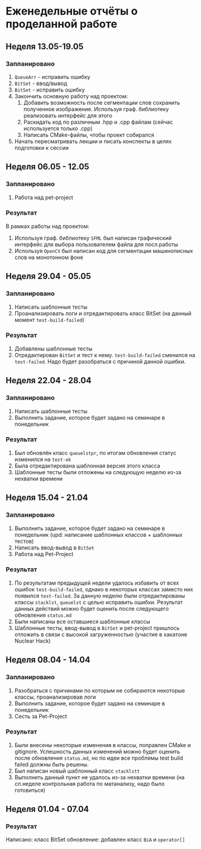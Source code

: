 # Еженедельные отчёты о проделанной работе

## Неделя 13.05-19.05
### Запланировано
1) `QueueArr` - исправить ошибку
2) `BitSet` - ввод/вывод
3) `BitSet` - исправить ошибку
4) Закончить основную работу над проектом:
   1) Добавить возможность после сегментации слов сохранить полученное изображение. Используя граф. библиотеку реализовать интерфейс для этого
   2) Раскидать код по различным .hpp и .cpp файлам (сейчас используется только .cpp)
   3) Написать CMake-файлы, чтобы проект собирался
5) Начать пересматривать лекции и писать конспекты в целях подготовки к сессии

## Неделя 06.05 - 12.05
### Запланировано
1) Работа над pet-project
### Результат
В рамках работы над проектом:
1) Используя граф. библиотеку `SFML` был написан графический интерфейс для выбора пользователем файла для посл.работы
2) Используя `OpenCV` был написан код для сегментации машинописных слов на монотонном фоне

## Неделя 29.04 - 05.05
### Запланировано
1) Написать шаблонные тесты
2) Проанализировать логи и отредактировать класс BitSet (на данный момент `test-build-failed`)
### Результат
1) Добавлены шаблонные тесты
2) Отредактирован `BitSet` и тест к нему. `test-build-failed` сменился на `test-failed`. Надо будет разобраться с причиной данной ошибки.

## Неделя 22.04 - 28.04
### Запланировано
1) Написать шаблонные тесты
2) Выполнить задание, которое будет задано на семинаре в понедельник
### Результат
1) Был обновлён класс `queuelstpr`, по итогам обновления статус изменился на `test-ok`
2) Была отредактирована шаблонная версия этого класса
3) Шаблонные тесты были отложены на следующую неделю из-за нехватки времени

## Неделя 15.04 - 21.04
### Запланировано
1) Выполнить задание, которое будет задано на семинаре в понедельник (upd: написание шаблонных классов + шаблонных тестов)
2) Написать ввод-вывод в `BitSet`
3) Работа над Pet-Project
### Результат
1) По результатам предыдущей недели удалось избавить от всех ошибок `test-build-failed`, однако в некоторых классах заместо них появился `test-failed`. За данную неделю были отредактированы классы `stacklst`, `queuelst` с целью исправить ошибки. Результат данных действий можно будет оценить после следующего обновления `status.md`
2) Были написаны все оставшиеся шаблонные классы
3) Шаблонные тесты, ввод-вывод в `BitSet` и pet-project пришлось отложить в связи с высокой загруженностью (участие в хакатоне Nuclear Hack)

## Неделя 08.04 - 14.04
### Запланировано
1) Разобраться с причинами по которым не собираются некоторые классы, проанализировав логи
2) Выполнить задание, которое будет задано на семинаре в понедельник
3) Сесть за Pet-Project
### Результат
1) Были внесены некоторые изменения в классы, поправлен CMake и gitignore. Успешность данных изменений можно будет оценить после обновления `status.md`, но по идеи все проблемы test build failed должны быть решены.
2) Был написан новый шаблонный класс `stacklstt`
3) Выполнить данный пункт не удалось из-за нехватки времени (на сл.неделе контрольная работа по матанализу, надо было готовиться)

## Неделя 01.04 - 07.04
### Результат
Написано: класс BitSet обновление: добавлен класс `BiA` и `operator[]`
